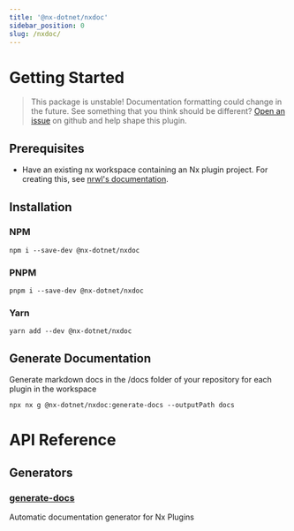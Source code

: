```yaml
---
title: '@nx-dotnet/nxdoc'
sidebar_position: 0
slug: /nxdoc/
---
```


# Getting Started

> This package is unstable! Documentation formatting could change in the future. See something that you think should be different? [Open an issue](https://github.com/nx-dotnet/nx-dotnet/issues) on github and help shape this plugin.

## Prerequisites

- Have an existing nx workspace containing an Nx plugin project. For creating this, see [nrwl's documentation](https://nx.dev/latest/angular/getting-started/nx-setup).

## Installation

### NPM

```shell
npm i --save-dev @nx-dotnet/nxdoc
```

### PNPM

```shell
pnpm i --save-dev @nx-dotnet/nxdoc
```

### Yarn

```shell
yarn add --dev @nx-dotnet/nxdoc
```

## Generate Documentation

Generate markdown docs in the /docs folder of your repository for each plugin in the workspace

```shell
npx nx g @nx-dotnet/nxdoc:generate-docs --outputPath docs
```

# API Reference

## Generators

### [generate-docs](./generators/generate-docs.md)

Automatic documentation generator for Nx Plugins
